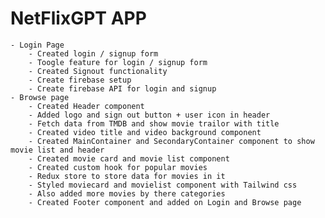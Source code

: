 # NetFlixGPT APP

    - Login Page
        - Created login / signup form
        - Toogle feature for login / signup form
        - Created Signout functionality
        - Create firebase setup
        - Create firebase API for login and signup
    - Browse page
        - Created Header component
        - Added logo and sign out button + user icon in header
        - Fetch data from TMDB and show movie trailor with title
        - Created video title and video background component
        - Created MainContainer and SecondaryContainer component to show movie list and header
        - Created movie card and movie list component
        - Created custom hook for popular movies
        - Redux store to store data for movies in it
        - Styled moviecard and movielist component with Tailwind css
        - Also added more movies by there categories
        - Created Footer component and added on Login and Browse page
